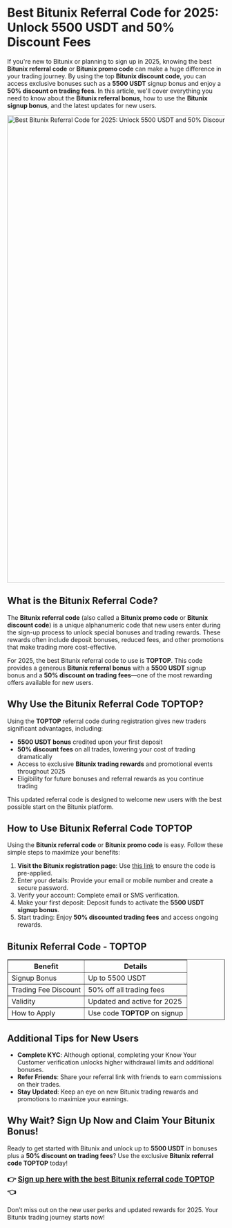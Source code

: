 <h1>Best Bitunix Referral Code for 2025: Unlock 5500 USDT and 50% Discount Fees</h1>
<p>
If you're new to Bitunix or planning to sign up in 2025, knowing the best
<strong>Bitunix referral code</strong> or <strong>Bitunix promo code</strong> can make a huge difference in your trading journey.
By using the top <strong>Bitunix discount code</strong>, you can access exclusive bonuses such as a
<strong>5500 USDT</strong> signup bonus and enjoy a <strong>50% discount on trading fees</strong>.
In this article, we'll cover everything you need to know about the <strong>Bitunix referral bonus</strong>,
how to use the <strong>Bitunix signup bonus</strong>, and the latest updates for new users.
</p>

<img src="https://images.mirror-media.xyz/publication-images/PqY3G6q0Fb4clQ7zcwlsL.png" alt="Best Bitunix Referral Code for 2025: Unlock 5500 USDT and 50% Discount Fees" width="1080">

<h2>What is the Bitunix Referral Code?</h2>
<p>
The <strong>Bitunix referral code</strong> (also called a <strong>Bitunix promo code</strong> or <strong>Bitunix discount code</strong>)
is a unique alphanumeric code that new users enter during the sign-up process to unlock special bonuses and trading rewards.
These rewards often include deposit bonuses, reduced fees, and other promotions that make trading more cost-effective.
</p>
<p>
For 2025, the best Bitunix referral code to use is <strong>TOPTOP</strong>. This code provides a generous
<strong>Bitunix referral bonus</strong> with a <strong>5500 USDT</strong> signup bonus and a
<strong>50% discount on trading fees</strong>—one of the most rewarding offers available for new users.
</p>
<h2>Why Use the Bitunix Referral Code TOPTOP?</h2>
<p>
Using the <strong>TOPTOP</strong> referral code during registration gives new traders significant advantages, including:
</p>
<ul>
<li><strong>5500 USDT bonus</strong> credited upon your first deposit</li>
<li><strong>50% discount fees</strong> on all trades, lowering your cost of trading dramatically</li>
<li>Access to exclusive <strong>Bitunix trading rewards</strong> and promotional events throughout 2025</li>
<li>Eligibility for future bonuses and referral rewards as you continue trading</li>
</ul>
<p>
This updated referral code is designed to welcome new users with the best possible start on the Bitunix platform.
</p>
<h2>How to Use Bitunix Referral Code TOPTOP</h2>
<p>Using the <strong>Bitunix referral code</strong> or <strong>Bitunix promo code</strong> is easy. Follow these simple steps to maximize your benefits:</p>
<ol>
<li>
<strong>Visit the Bitunix registration page</strong>: Use
<a href="https://www.bitunix.com/register?vipCode=TOPTOP" target="_blank" rel="noopener noreferrer">this link</a> to ensure the code is pre-applied.
</li>
<li>Enter your details: Provide your email or mobile number and create a secure password.</li>
<li>Verify your account: Complete email or SMS verification.</li>
<li>Make your first deposit: Deposit funds to activate the <strong>5500 USDT signup bonus</strong>.</li>
<li>Start trading: Enjoy <strong>50% discounted trading fees</strong> and access ongoing rewards.</li>
</ol>
<h2>Bitunix Referral Code - TOPTOP</h2>
<table border="1" cellpadding="8" cellspacing="0" style="border-collapse: collapse;">
<thead>
<tr>
<th>Benefit</th>
<th>Details</th>
</tr>
</thead>
<tbody>
<tr>
<td>Signup Bonus</td>
<td>Up to 5500 USDT</td>
</tr>
<tr>
<td>Trading Fee Discount</td>
<td>50% off all trading fees</td>
</tr>
<tr>
<td>Validity</td>
<td>Updated and active for 2025</td>
</tr>
<tr>
<td>How to Apply</td>
<td>Use code <strong>TOPTOP</strong> on signup</td>
</tr>
</tbody>
</table>
<h2>Additional Tips for New Users</h2>
<ul>
<li><strong>Complete KYC</strong>: Although optional, completing your Know Your Customer verification unlocks higher withdrawal limits and additional bonuses.</li>
<li><strong>Refer Friends</strong>: Share your referral link with friends to earn commissions on their trades.</li>
<li><strong>Stay Updated</strong>: Keep an eye on new Bitunix trading rewards and promotions to maximize your earnings.</li>
</ul>
<h2>Why Wait? Sign Up Now and Claim Your Bitunix Bonus!</h2>
<p>
Ready to get started with Bitunix and unlock up to <strong>5500 USDT</strong> in bonuses plus a
<strong>50% discount on trading fees</strong>? Use the exclusive <strong>Bitunix referral code TOPTOP</strong> today!
</p>
<p style="font-size: 1.2em; font-weight: bold;">
👉 <a href="https://www.bitunix.com/register?vipCode=TOPTOP" target="_blank" rel="noopener noreferrer">
Sign up here with the best Bitunix referral code TOPTOP
</a> 👈
</p>
<p>
Don’t miss out on the new user perks and updated rewards for 2025. Your Bitunix trading journey starts now!
</p>
</body>
</html>
